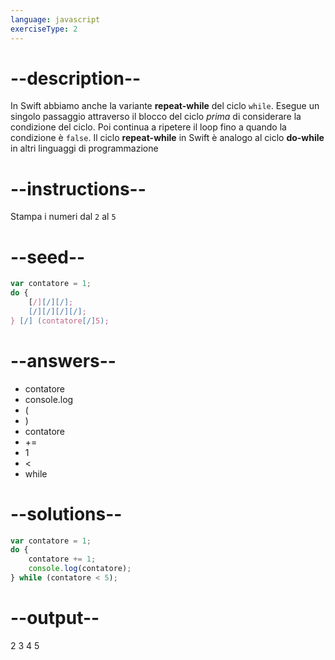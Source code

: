 ```yaml
---
language: javascript
exerciseType: 2
---
```


# --description--

In Swift abbiamo anche la variante **repeat-while** del ciclo `while`.
Esegue un singolo passaggio attraverso il blocco del ciclo _prima_ di considerare la condizione del ciclo.
Poi continua a ripetere il loop fino a quando la condizione è `false`.
Il ciclo __repeat-while__ in Swift è analogo al ciclo __do-while__ in altri linguaggi di programmazione

# --instructions--

Stampa i numeri dal `2` al `5`

# --seed--

```javascript
var contatore = 1;
do {
    [/][/][/];
    [/][/][/][/];
} [/] (contatore[/]5);
```

# --answers--

- contatore
- console.log
- (
- )
- contatore
-  += 
- 1
-  < 
- while

# --solutions--

```javascript
var contatore = 1;
do {
    contatore += 1;
    console.log(contatore);
} while (contatore < 5);
```

# --output--

2
3
4
5
